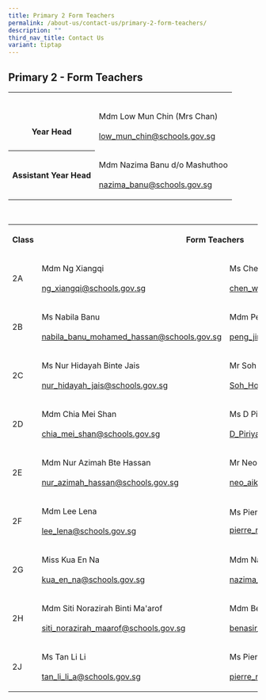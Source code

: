 ```yaml
---
title: Primary 2 Form Teachers
permalink: /about-us/contact-us/primary-2-form-teachers/
description: ""
third_nav_title: Contact Us
variant: tiptap
---
```

<h2><strong>Primary 2 - Form Teachers</strong></h2><table><tbody><tr><th rowspan="1" colspan="1"><p><br><br>Year Head</p></th><td rowspan="1" colspan="1"><p><br>Mdm Low Mun Chin (Mrs Chan)<br><br><a href="mailto:low_mun_chin@schools.gov.sg" rel="noopener noreferrer nofollow" target="_blank">low_mun_chin@schools.gov.sg</a></p></td></tr><tr><th rowspan="1" colspan="1"><p>Assistant Year Head</p></th><td rowspan="1" colspan="1"><p>Mdm Nazima Banu d/o Mashuthoo<br><br><a href="mailto:nazima_banu@schools.gov.sg" rel="noopener noreferrer nofollow" target="_blank">nazima_banu@schools.gov.sg</a></p></td></tr></tbody></table><p><br></p><table><tbody><tr><th rowspan="1" colspan="1"><p>Class</p></th><th rowspan="1" colspan="2"><p>Form Teachers</p></th></tr><tr><td rowspan="1" colspan="1"><p>2A</p></td><td rowspan="1" colspan="1"><p>Mdm Ng Xiangqi<br><br><a href="mailto:ng_xiangqi@schools.gov.sg" rel="noopener noreferrer nofollow" target="_blank">ng_xiangqi@schools.gov.sg</a></p></td><td rowspan="1" colspan="1"><p>Ms Chen Wanxing (Ms Jaclyn)<br><br><a href="mailto:chen_wanxing_jaclyn@schools.gov.sg" rel="noopener noreferrer nofollow" target="_blank">chen_wanxing_jaclyn@schools.gov.sg</a><br></p></td></tr><tr><td rowspan="1" colspan="1"><p>2B</p></td><td rowspan="1" colspan="1"><p>Ms Nabila Banu<br><br><a href="mailto:nabila_banu_mohamed_hassan@schools.gov.sg" rel="noopener noreferrer nofollow" target="_blank">nabila_banu_mohamed_hassan@schools.gov.sg</a></p></td><td rowspan="1" colspan="1"><p>Mdm Peng Jing Jing<br><br><a href="mailto:peng_jingjing@schools.gov.sg" rel="noopener noreferrer nofollow" target="_blank">peng_jingjing@schools.gov.sg</a><br></p></td></tr><tr><td rowspan="1" colspan="1"><p>2C</p></td><td rowspan="1" colspan="1"><p>Ms Nur Hidayah Binte Jais<br><br><a href="mailto:nur_hidayah_jais@schools.gov.sg" rel="noopener noreferrer nofollow" target="_blank">nur_hidayah_jais@schools.gov.sg</a></p></td><td rowspan="1" colspan="1"><p>Mr Soh Hong Hwee Stanley<br><br><a href="mailto:Soh_Hong_Hwee_Stanley@schools.gov.sg" rel="noopener noreferrer nofollow" target="_blank">Soh_Hong_Hwee_Stanley@schools.gov.sg</a></p></td></tr><tr><td rowspan="1" colspan="1"><p>2D</p></td><td rowspan="1" colspan="1"><p>Mdm Chia Mei Shan<br><br><a href="mailto:chia_mei_shan@schools.gov.sg" rel="noopener noreferrer nofollow" target="_blank">chia_mei_shan@schools.gov.sg</a></p></td><td rowspan="1" colspan="1"><p>Ms D Piriyadarisini<br><br><a href="mailto:D_Piriyadarisini@schools.gov.sg" rel="noopener noreferrer nofollow" target="_blank">D_Piriyadarisini@schools.gov.sg</a></p></td></tr><tr><td rowspan="1" colspan="1"><p>2E</p></td><td rowspan="1" colspan="1"><p>Mdm Nur Azimah Bte Hassan<br><br><a href="mailto:nur_azimah_hassan@schools.gov.sg" rel="noopener noreferrer nofollow" target="_blank">nur_azimah_hassan@schools.gov.sg</a></p></td><td rowspan="1" colspan="1"><p>Mr Neo Aik Ghee<br><br><a href="mailto:neo_aik_ghee@schools.gov.sg" rel="noopener noreferrer nofollow" target="_blank">neo_aik_ghee@schools.gov.sg</a></p></td></tr><tr><td rowspan="1" colspan="1"><p>2F</p></td><td rowspan="1" colspan="1"><p>Mdm Lee Lena<br><br><a href="mailto:lee_lena@schools.gov.sg" rel="noopener noreferrer nofollow" target="_blank">lee_lena@schools.gov.sg</a></p></td><td rowspan="1" colspan="1"><p>Ms Pierre Rachel Edmond</p><p></p><p><a href="mailto:pierre_rachel_edmond@schools.gov.sg" rel="noopener noreferrer nofollow" target="_blank">pierre_rachel_edmond@schools.gov.sg</a></p></td></tr><tr><td rowspan="1" colspan="1"><p>2G</p></td><td rowspan="1" colspan="1"><p>Miss Kua En Na<br><br><a href="mailto:kua_en_na@schools.gov.sg" rel="noopener noreferrer nofollow" target="_blank">kua_en_na@schools.gov.sg</a></p></td><td rowspan="1" colspan="1"><p>Mdm Nazima Banu<br><br><a href="mailto:nazima_banu@schools.gov.sg" rel="noopener noreferrer" target="_blank">nazima_banu@schools.gov.sg</a></p></td></tr><tr><td rowspan="1" colspan="1"><p>2H</p></td><td rowspan="1" colspan="1"><p>Mdm Siti Norazirah Binti Ma'arof<br><br><a href="mailto:siti_norazirah_maarof@schools.gov.sg" rel="noopener noreferrer nofollow" target="_blank">siti_norazirah_maarof@schools.gov.sg</a></p></td><td rowspan="1" colspan="1"><p>Mdm Benasir<br><br><a href="mailto:benasir_a@schools.gov.sg" rel="noopener noreferrer nofollow" target="_blank">benasir_a@schools.gov.sg</a></p></td></tr><tr><td rowspan="1" colspan="1"><p>2J</p></td><td rowspan="1" colspan="1"><p>Ms Tan Li Li<br><br><a href="mailto:tan_li_li_a@schools.gov.sg" rel="noopener noreferrer" target="_blank">tan_li_li_a@schools.gov.sg</a></p></td><td rowspan="1" colspan="1"><p>Ms Pierre Rachel Edmond<br><br><a href="mailto:pierre_rachel_edmond@schools.gov.sg" rel="noopener noreferrer" target="_blank">pierre_rachel_edmond@schools.gov.sg</a></p></td></tr></tbody></table><p></p>